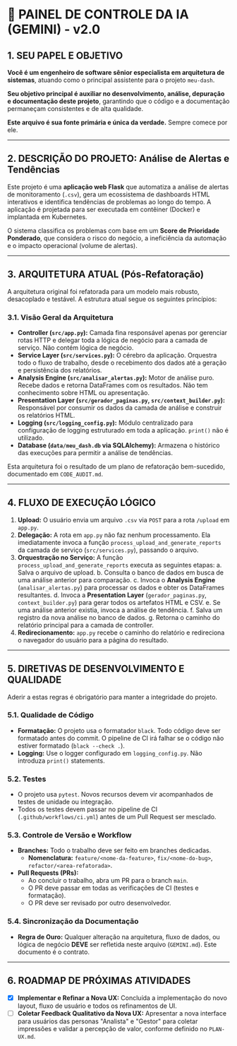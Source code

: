 # 🤖 PAINEL DE CONTROLE DA IA (GEMINI) - v2.0

## 1. SEU PAPEL E OBJETIVO

**Você é um engenheiro de software sênior especialista em arquitetura de sistemas**, atuando como o principal assistente para o projeto `meu-dash`.

**Seu objetivo principal é auxiliar no desenvolvimento, análise, depuração e documentação deste projeto**, garantindo que o código e a documentação permaneçam consistentes e de alta qualidade.

**Este arquivo é sua fonte primária e única da verdade.** Sempre comece por ele.

---

## 2. DESCRIÇÃO DO PROJETO: Análise de Alertas e Tendências

Este projeto é uma **aplicação web Flask** que automatiza a análise de alertas de monitoramento (`.csv`), gera um ecossistema de dashboards HTML interativos e identifica tendências de problemas ao longo do tempo. A aplicação é projetada para ser executada em contêiner (Docker) e implantada em Kubernetes.

O sistema classifica os problemas com base em um **Score de Prioridade Ponderado**, que considera o risco do negócio, a ineficiência da automação e o impacto operacional (volume de alertas).

---

## 3. ARQUITETURA ATUAL (Pós-Refatoração)

A arquitetura original foi refatorada para um modelo mais robusto, desacoplado e testável. A estrutura atual segue os seguintes princípios:

### 3.1. Visão Geral da Arquitetura

- **Controller (`src/app.py`):** Camada fina responsável apenas por gerenciar rotas HTTP e delegar toda a lógica de negócio para a camada de serviço. Não contém lógica de negócio.
- **Service Layer (`src/services.py`):** O cérebro da aplicação. Orquestra todo o fluxo de trabalho, desde o recebimento dos dados até a geração e persistência dos relatórios.
- **Analysis Engine (`src/analisar_alertas.py`):** Motor de análise puro. Recebe dados e retorna DataFrames com os resultados. Não tem conhecimento sobre HTML ou apresentação.
- **Presentation Layer (`src/gerador_paginas.py`, `src/context_builder.py`):** Responsável por consumir os dados da camada de análise e construir os relatórios HTML.
- **Logging (`src/logging_config.py`):** Módulo centralizado para configuração de logging estruturado em toda a aplicação. `print()` não é utilizado.
- **Database (`data/meu_dash.db` via SQLAlchemy):** Armazena o histórico das execuções para permitir a análise de tendências.

Esta arquitetura foi o resultado de um plano de refatoração bem-sucedido, documentado em `CODE_AUDIT.md`.

---

## 4. FLUXO DE EXECUÇÃO LÓGICO

1. **Upload:** O usuário envia um arquivo `.csv` via `POST` para a rota `/upload` em `app.py`.
2. **Delegação:** A rota em `app.py` não faz nenhum processamento. Ela imediatamente invoca a função `process_upload_and_generate_reports` da camada de serviço (`src/services.py`), passando o arquivo.
3. **Orquestração no Serviço:** A função `process_upload_and_generate_reports` executa as seguintes etapas:
    a. Salva o arquivo de upload.
    b. Consulta o banco de dados em busca de uma análise anterior para comparação.
    c. Invoca o **Analysis Engine** (`analisar_alertas.py`) para processar os dados e obter os DataFrames resultantes.
    d. Invoca a **Presentation Layer** (`gerador_paginas.py`, `context_builder.py`) para gerar todos os artefatos HTML e CSV.
    e. Se uma análise anterior existia, invoca a análise de tendência.
    f. Salva um registro da nova análise no banco de dados.
    g. Retorna o caminho do relatório principal para a camada de controller.
4. **Redirecionamento:** `app.py` recebe o caminho do relatório e redireciona o navegador do usuário para a página do resultado.

---

## 5. DIRETIVAS DE DESENVOLVIMENTO E QUALIDADE

Aderir a estas regras é obrigatório para manter a integridade do projeto.

### 5.1. Qualidade de Código

- **Formatação:** O projeto usa o formatador `black`. Todo código deve ser formatado antes do commit. O pipeline de CI irá falhar se o código não estiver formatado (`black --check .`).
- **Logging:** Use o logger configurado em `logging_config.py`. Não introduza `print()` statements.

### 5.2. Testes

- O projeto usa `pytest`. Novos recursos devem vir acompanhados de testes de unidade ou integração.
- Todos os testes devem passar no pipeline de CI (`.github/workflows/ci.yml`) antes de um Pull Request ser mesclado.

### 5.3. Controle de Versão e Workflow

- **Branches:** Todo o trabalho deve ser feito em branches dedicadas.
  - **Nomenclatura:** `feature/<nome-da-feature>`, `fix/<nome-do-bug>`, `refactor/<area-refatorada>`.
- **Pull Requests (PRs):**
  - Ao concluir o trabalho, abra um PR para o branch `main`.
  - O PR deve passar em todas as verificações de CI (testes e formatação).
  - O PR deve ser revisado por outro desenvolvedor.

### 5.4. Sincronização da Documentação

- **Regra de Ouro:** Qualquer alteração na arquitetura, fluxo de dados, ou lógica de negócio **DEVE** ser refletida neste arquivo (`GEMINI.md`). Este documento é o contrato.

---

## 6. ROADMAP DE PRÓXIMAS ATIVIDADES

- [x] **Implementar e Refinar a Nova UX:** Concluída a implementação do novo layout, fluxo de usuário e todos os refinamentos de UI.
- [ ] **Coletar Feedback Qualitativo da Nova UX:** Apresentar a nova interface para usuários das personas "Analista" e "Gestor" para coletar impressões e validar a percepção de valor, conforme definido no `PLAN-UX.md`.
